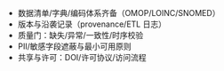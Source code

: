 - 数据清单/字典/编码体系齐备（OMOP/LOINC/SNOMED）
- 版本与沿袭记录（provenance/ETL 日志）
- 质量门：缺失/异常/一致性/时序校验
- PII/敏感字段遮蔽与最小可用原则
- 共享与许可：DOI/许可协议/访问流程
